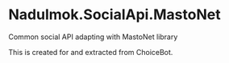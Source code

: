 ﻿# Nadulmok.SocialApi.MastoNet

Common social API adapting with MastoNet library

This is created for and extracted from ChoiceBot. 